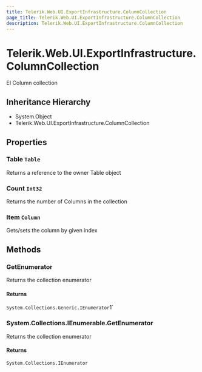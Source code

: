 ```yaml
---
title: Telerik.Web.UI.ExportInfrastructure.ColumnCollection
page_title: Telerik.Web.UI.ExportInfrastructure.ColumnCollection
description: Telerik.Web.UI.ExportInfrastructure.ColumnCollection
---
```


# Telerik.Web.UI.ExportInfrastructure.ColumnCollection

EI Column collection

## Inheritance Hierarchy

* System.Object
* Telerik.Web.UI.ExportInfrastructure.ColumnCollection

## Properties

###  Table `Table`

Returns a reference to the owner Table object

###  Count `Int32`

Returns the number of Columns in the collection

###  Item `Column`

Gets/sets the column by given index

## Methods

###  GetEnumerator

Returns the collection enumerator

#### Returns

`System.Collections.Generic.IEnumerator`1` 

###  System.Collections.IEnumerable.GetEnumerator

Returns the collection enumerator

#### Returns

`System.Collections.IEnumerator` 

